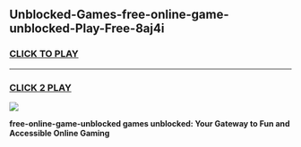 
## Unblocked-Games-free-online-game-unblocked-Play-Free-8aj4i
<h3>
<a href="https://premium76.site?title=free-online-game-unblocked&ref=23A">CLICK TO PLAY</a></h3>
<hr>

<h3>
<a href="https://premium76.site?title=free-online-game-unblocked&ref=23A">CLICK 2 PLAY</a>
  
</h3>

<a href="https://premium76.site?title=free-online-game-unblocked&ref=23A"><img src="https://clearcache.store/games.png"></a>


**free-online-game-unblocked games unblocked: Your Gateway to Fun and Accessible Online Gaming**
